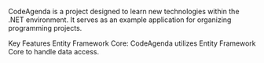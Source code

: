 CodeAgenda is a project designed to learn new technologies within the .NET environment. 
It serves as an example application for organizing programming projects.

Key Features
Entity Framework Core: CodeAgenda utilizes Entity Framework Core to handle data access.
